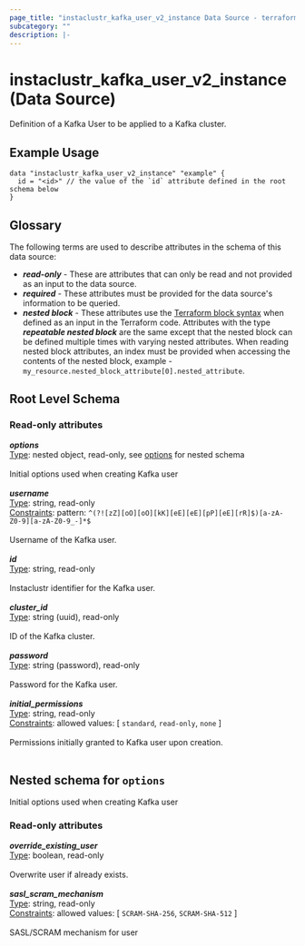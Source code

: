 ```yaml
---
page_title: "instaclustr_kafka_user_v2_instance Data Source - terraform-provider-instaclustr"
subcategory: ""
description: |-
---
```


# instaclustr_kafka_user_v2_instance (Data Source)
Definition of a Kafka User to be applied to a Kafka cluster.
## Example Usage
```
data "instaclustr_kafka_user_v2_instance" "example" { 
  id = "<id>" // the value of the `id` attribute defined in the root schema below
}
```
## Glossary
The following terms are used to describe attributes in the schema of this data source:
- **_read-only_** - These are attributes that can only be read and not provided as an input to the data source.
- **_required_** - These attributes must be provided for the data source's information to be queried.
- **_nested block_** - These attributes use the [Terraform block syntax](https://www.terraform.io/language/attr-as-blocks) when defined as an input in the Terraform code. Attributes with the type **_repeatable nested block_** are the same except that the nested block can be defined multiple times with varying nested attributes. When reading nested block attributes, an index must be provided when accessing the contents of the nested block, example - `my_resource.nested_block_attribute[0].nested_attribute`.
## Root Level Schema
### Read-only attributes
*___options___*<br>
<ins>Type</ins>: nested object, read-only, see [options](#nested--options) for nested schema<br>
<br>Initial options used when creating Kafka user<br><br>
*___username___*<br>
<ins>Type</ins>: string, read-only<br>
<ins>Constraints</ins>: pattern: `^(?![zZ][oO][oO][kK][eE][eE][pP][eE][rR]$)[a-zA-Z0-9][a-zA-Z0-9_-]*$`<br><br>Username of the Kafka user.<br><br>
*___id___*<br>
<ins>Type</ins>: string, read-only<br>
<br>Instaclustr identifier for the Kafka user.<br><br>
*___cluster_id___*<br>
<ins>Type</ins>: string (uuid), read-only<br>
<br>ID of the Kafka cluster.<br><br>
*___password___*<br>
<ins>Type</ins>: string (password), read-only<br>
<br>Password for the Kafka user.<br><br>
*___initial_permissions___*<br>
<ins>Type</ins>: string, read-only<br>
<ins>Constraints</ins>: allowed values: [ `standard`, `read-only`, `none` ]<br><br>Permissions initially granted to Kafka user upon creation.<br><br>
<a id="nested--options"></a>
## Nested schema for `options`
Initial options used when creating Kafka user<br>
### Read-only attributes
*___override_existing_user___*<br>
<ins>Type</ins>: boolean, read-only<br>
<br>Overwrite user if already exists.<br><br>
*___sasl_scram_mechanism___*<br>
<ins>Type</ins>: string, read-only<br>
<ins>Constraints</ins>: allowed values: [ `SCRAM-SHA-256`, `SCRAM-SHA-512` ]<br><br>SASL/SCRAM mechanism for user<br><br>
